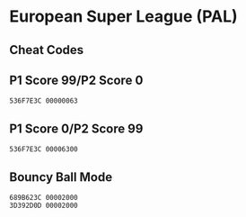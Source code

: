 # European Super League (PAL)

## Cheat Codes

## P1 Score 99/P2 Score 0

```
536F7E3C 00000063

```

## P1 Score 0/P2 Score 99

```
536F7E3C 00006300

```

## Bouncy Ball Mode

```
689B623C 00002000
3D392D0D 00002000

```

